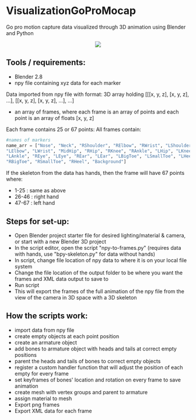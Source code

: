 # VisualizationGoProMocap
Go pro motion capture data visualized through 3D animation using Blender and Python 


<p align="center">
 <img src="https://user-images.githubusercontent.com/44556715/78394718-20a0d700-75ba-11ea-9f36-b12090c42fdd.gif">
</p>

## Tools / requirements:
- Blender 2.8 
- npy file containing xyz data for each marker 

Data imported from npy file with format:
3D array holding [[[x, y, z], [x, y, z], ...], [[x, y, z], [x, y, z], ...], ...]  
- an array of frames, where each frame is an array of points and each point is an array of floats [x, y, z]
  
Each frame contains 25 or 67 points:
All frames contain:
```python
#names of markers 
name_arr = ["Nose", "Neck", "RShoulder", "RElbow", "RWrist", "LShoulder",
"LElbow", "LWrist", "MidHip", "RHip", "RKnee", "RAnkle", "LHip", "LKnee",
"LAnkle", "REye", "LEye", "REar", "LEar", "LBigToe", "LSmallToe", "LHeel",
"RBigToe", "RSmallToe", "RHeel", "Background"]
```
If the skeleton from the data has hands, then the frame will have 67 points where:
- 1-25 : same as above
- 26-46 : right hand 
- 47-67 : left hand

## Steps for set-up:
- Open Blender project starter file for desired lighting/material & camera, or start with a new Blender 3D project
- In the script editor, open the script "npy-to-frames.py" (requires data with hands, use "bpy-skeleton.py" for data without hands)
- In script, change file location of npy data to where it is on your local file system
- Change the file location of the output folder to be where you want the frames and XML data output to save to
- Run script
- This will export the frames of the full animation of the npy file from the view of the camera in 3D space with a 3D skeleton 

## How the scripts work:
- import data from npy file
- create empty objects at each point position
- create an armature object
- add bones to armature object with heads and tails at correct empty positions
- parent the heads and tails of bones to correct empty objects
- register a custom handler function that will adjust the position of each empty for every frame
- set keyframes of bones' location and rotation on every frame to save animation
- create mesh with vertex groups and parent to armature 
- assign material to mesh
- Export png frames
- Export XML data for each frame 
